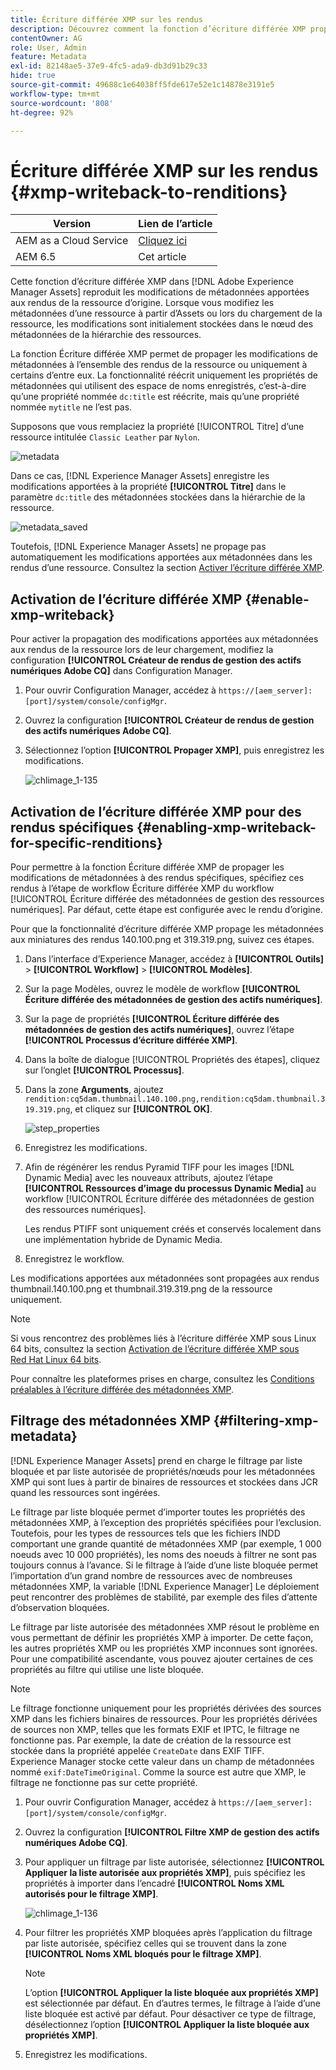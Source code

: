 ```yaml
---
title: Écriture différée XMP sur les rendus
description: Découvrez comment la fonction d’écriture différée XMP propage les modifications de métadonnées d’une ressource à toutes les versions de la ressource ou seulement à certaines d’entre elles.
contentOwner: AG
role: User, Admin
feature: Metadata
exl-id: 82148ae5-37e9-4fc5-ada9-db3d91b29c33
hide: true
source-git-commit: 49688c1e64038ff5fde617e52e1c14878e3191e5
workflow-type: tm+mt
source-wordcount: '808'
ht-degree: 92%

---
```


# Écriture différée XMP sur les rendus {#xmp-writeback-to-renditions}

| Version | Lien de l’article |
| -------- | ---------------------------- |
| AEM as a Cloud Service | [Cliquez ici](https://experienceleague.adobe.com/docs/experience-manager-cloud-service/content/assets/admin/xmp-metadata.html?lang=fr) |
| AEM 6.5 | Cet article |

Cette fonction d’écriture différée XMP dans [!DNL Adobe Experience Manager Assets] reproduit les modifications de métadonnées apportées aux rendus de la ressource d’origine. Lorsque vous modifiez les métadonnées d’une ressource à partir d’Assets ou lors du chargement de la ressource, les modifications sont initialement stockées dans le nœud des métadonnées de la hiérarchie des ressources.

La fonction Écriture différée XMP permet de propager les modifications de métadonnées à l’ensemble des rendus de la ressource ou uniquement à certains d’entre eux. La fonctionnalité réécrit uniquement les propriétés de métadonnées qui utilisent des espace de noms enregistrés, c’est-à-dire qu’une propriété nommée `dc:title` est réécrite, mais qu’une propriété nommée `mytitle` ne l’est pas.

Supposons que vous remplaciez la propriété [!UICONTROL Titre] d’une ressource intitulée `Classic Leather` par `Nylon`.

![metadata](assets/metadata.png)

Dans ce cas, [!DNL Experience Manager Assets] enregistre les modifications apportées à la propriété **[!UICONTROL Titre]** dans le paramètre `dc:title` des métadonnées stockées dans la hiérarchie de la ressource.

![metadata_saved](assets/metadata_stored.png)

Toutefois, [!DNL Experience Manager Assets] ne propage pas automatiquement les modifications apportées aux métadonnées dans les rendus d’une ressource. Consultez la section [Activer l’écriture différée XMP](#enable-xmp-writeback).

## Activation de l’écriture différée XMP {#enable-xmp-writeback}

Pour activer la propagation des modifications apportées aux métadonnées aux rendus de la ressource lors de leur chargement, modifiez la configuration **[!UICONTROL Créateur de rendus de gestion des actifs numériques Adobe CQ]** dans Configuration Manager.

1. Pour ouvrir Configuration Manager, accédez à `https://[aem_server]:[port]/system/console/configMgr`.
1. Ouvrez la configuration **[!UICONTROL Créateur de rendus de gestion des actifs numériques Adobe CQ]**.
1. Sélectionnez l’option **[!UICONTROL Propager XMP]**, puis enregistrez les modifications.

   ![chlimage_1-135](assets/chlimage_1-346.png)

## Activation de l’écriture différée XMP pour des rendus spécifiques {#enabling-xmp-writeback-for-specific-renditions}

Pour permettre à la fonction Écriture différée XMP de propager les modifications de métadonnées à des rendus spécifiques, spécifiez ces rendus à l’étape de workflow Écriture différée XMP du workflow [!UICONTROL Écriture différée des métadonnées de gestion des ressources numériques]. Par défaut, cette étape est configurée avec le rendu d’origine.

Pour que la fonctionnalité d’écriture différée XMP propage les métadonnées aux miniatures des rendus 140.100.png et 319.319.png, suivez ces étapes.

1. Dans l’interface d’Experience Manager, accédez à **[!UICONTROL Outils]** > **[!UICONTROL Workflow]** > **[!UICONTROL Modèles]**.
1. Sur la page Modèles, ouvrez le modèle de workflow **[!UICONTROL Écriture différée des métadonnées de gestion des actifs numériques]**.
1. Sur la page de propriétés **[!UICONTROL Écriture différée des métadonnées de gestion des actifs numériques]**, ouvrez l’étape **[!UICONTROL Processus d’écriture différée XMP]**.
1. Dans la boîte de dialogue [!UICONTROL Propriétés des étapes], cliquez sur l’onglet **[!UICONTROL Processus]**.
1. Dans la zone **Arguments**, ajoutez `rendition:cq5dam.thumbnail.140.100.png,rendition:cq5dam.thumbnail.319.319.png`, et cliquez sur **[!UICONTROL OK]**.

   ![step_properties](assets/step_properties.png)

1. Enregistrez les modifications.
1. Afin de régénérer les rendus Pyramid TIFF pour les images [!DNL Dynamic Media] avec les nouveaux attributs, ajoutez l’étape **[!UICONTROL Ressources d’image du processus Dynamic Media]** au workflow [!UICONTROL Écriture différée des métadonnées de gestion des ressources numériques].

   Les rendus PTIFF sont uniquement créés et conservés localement dans une implémentation hybride de Dynamic Media.

1. Enregistrez le workflow.

Les modifications apportées aux métadonnées sont propagées aux rendus thumbnail.140.100.png et thumbnail.319.319.png de la ressource uniquement.

>[!NOTE]
>
>Si vous rencontrez des problèmes liés à l’écriture différée XMP sous Linux 64 bits, consultez la section [Activation de l’écriture différée XMP sous Red Hat Linux 64 bits](https://helpx.adobe.com/fr/experience-manager/kb/enable-xmp-write-back-64-bit-redhat.html).
>
>Pour connaître les plateformes prises en charge, consultez les [Conditions préalables à l’écriture différée des métadonnées XMP](/help/sites-deploying/technical-requirements.md#requirements-for-aem-assets-xmp-metadata-write-back).

## Filtrage des métadonnées XMP {#filtering-xmp-metadata}

[!DNL Experience Manager Assets] prend en charge le filtrage par liste bloquée et par liste autorisée de propriétés/nœuds pour les métadonnées XMP qui sont lues à partir de binaires de ressources et stockées dans JCR quand les ressources sont ingérées.

Le filtrage par liste bloquée permet d’importer toutes les propriétés des métadonnées XMP, à l’exception des propriétés spécifiées pour l’exclusion. Toutefois, pour les types de ressources tels que les fichiers INDD comportant une grande quantité de métadonnées XMP (par exemple, 1 000 noeuds avec 10 000 propriétés), les noms des noeuds à filtrer ne sont pas toujours connus à l’avance. Si le filtrage à l’aide d’une liste bloquée permet l’importation d’un grand nombre de ressources avec de nombreuses métadonnées XMP, la variable [!DNL Experience Manager] Le déploiement peut rencontrer des problèmes de stabilité, par exemple des files d’attente d’observation bloquées.

Le filtrage par liste autorisée des métadonnées XMP résout le problème en vous permettant de définir les propriétés XMP à importer. De cette façon, les autres propriétés XMP ou les propriétés XMP inconnues sont ignorées. Pour une compatibilité ascendante, vous pouvez ajouter certaines de ces propriétés au filtre qui utilise une liste bloquée.

>[!NOTE]
>
>Le filtrage fonctionne uniquement pour les propriétés dérivées des sources XMP dans les fichiers binaires de ressources. Pour les propriétés dérivées de sources non XMP, telles que les formats EXIF et IPTC, le filtrage ne fonctionne pas. Par exemple, la date de création de la ressource est stockée dans la propriété appelée `CreateDate` dans EXIF TIFF. Experience Manager stocke cette valeur dans un champ de métadonnées nommé `exif:DateTimeOriginal`. Comme la source est autre que XMP, le filtrage ne fonctionne pas sur cette propriété.

1. Pour ouvrir Configuration Manager, accédez à `https://[aem_server]:[port]/system/console/configMgr`.
1. Ouvrez la configuration **[!UICONTROL Filtre XMP de gestion des actifs numériques Adobe CQ]**.
1. Pour appliquer un filtrage par liste autorisée, sélectionnez **[!UICONTROL Appliquer la liste autorisée aux propriétés XMP]**, puis spécifiez les propriétés à importer dans l’encadré **[!UICONTROL Noms XML autorisés pour le filtrage XMP]**.

   ![chlimage_1-136](assets/chlimage_1-347.png)

1. Pour filtrer les propriétés XMP bloquées après l’application du filtrage par liste autorisée, spécifiez celles qui se trouvent dans la zone **[!UICONTROL Noms XML bloqués pour le filtrage XMP]**.

   >[!NOTE]
   >
   >L’option **[!UICONTROL Appliquer la liste bloquée aux propriétés XMP]** est sélectionnée par défaut. En d’autres termes, le filtrage à l’aide d’une liste bloquée est activé par défaut. Pour désactiver ce type de filtrage, désélectionnez l’option **[!UICONTROL Appliquer la liste bloquée aux propriétés XMP]**.

1. Enregistrez les modifications.
